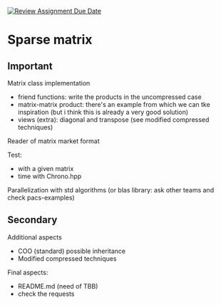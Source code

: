 [![Review Assignment Due Date](https://classroom.github.com/assets/deadline-readme-button-22041afd0340ce965d47ae6ef1cefeee28c7c493a6346c4f15d667ab976d596c.svg)](https://classroom.github.com/a/HlQKP7Zu)

# Sparse matrix 

## Important
Matrix class implementation
- friend functions: write the products in the uncompressed case
- matrix-matrix product: there's an example from which we can tke inspiration (but i think this is already a very good solution)
- views (extra): diagonal and transpose (see modified compressed techniques)

Reader of matrix market format

Test:
- with a given matrix
- time with Chrono.hpp

Parallelization with std algorithms 
(or blas library: ask other teams and check pacs-examples)

## Secondary

Additional aspects
- COO (standard) possible inheritance
- Modified compressed techniques

Final aspects:
- README.md (need of TBB)
- check the requests

